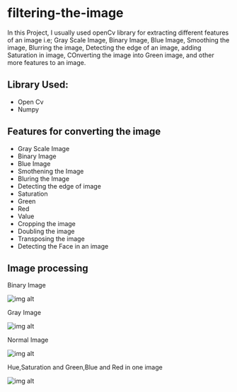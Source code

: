 # filtering-the-image
In this Project, I usually used openCv library for extracting different features of an image i.e; Gray Scale Image, Binary Image, Blue Image, Smoothing the image, Blurring the image, Detecting the edge of an image, adding Saturation in image, COnverting the image into Green image, and other more features to an image.

## Library Used:

* Open Cv
* Numpy

## Features for converting the image
* Gray Scale Image
* Binary Image
* Blue Image
* Smothening the Image
* Bluring the Image
* Detecting the edge of image
* Saturation
* Green
* Red
* Value
* Cropping the image
* Doubling the image
* Transposing the image
* Detecting the Face in an image
## Image processing

Binary Image

![img alt](https://github.com/Raushan998/filtering-the-image/blob/master/Binary.jpg)

Gray Image

![img alt](https://github.com/Raushan998/filtering-the-image/blob/master/gray.jpg)

Normal Image

![img alt](https://github.com/Raushan998/filtering-the-image/blob/master/idiots.jpg)

Hue,Saturation and Green,Blue and Red in one image

![img alt](https://github.com/Raushan998/filtering-the-image/blob/master/image.jpg)


